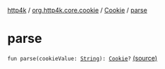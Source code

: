 [http4k](../../index.md) / [org.http4k.core.cookie](../index.md) / [Cookie](index.md) / [parse](./parse.md)

# parse

`fun parse(cookieValue: `[`String`](https://kotlinlang.org/api/latest/jvm/stdlib/kotlin/-string/index.html)`): `[`Cookie`](index.md)`?` [(source)](https://github.com/http4k/http4k/blob/master/http4k-core/src/main/kotlin/org/http4k/core/cookie/Cookie.kt#L42)